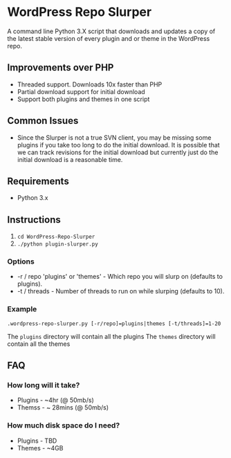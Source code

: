 WordPress Repo Slurper
========================

A command line Python 3.X script that downloads and updates a copy of the latest stable
version of every plugin and or theme in the WordPress repo.

Improvements over PHP
---------------------

* Threaded support. Downloads 10x faster than PHP
* Partial download support for initial download
* Support both plugins and themes in one script

Common Issues
-------------

* Since the Slurper is not a true SVN client, you may be missing some plugins if you take too long to do the initial 
download. It is possible that we can track revisions for the initial download but currently just do the initial download
is a reasonable time.

Requirements
------------

* Python 3.x

Instructions
------------

1. `cd WordPress-Repo-Slurper`
2. `./python plugin-slurper.py`

### Options ###

* -r / repo 'plugins' or 'themes' - Which repo you will slurp on (defaults to plugins).
* -t / threads - Number of threads to run on while slurping (defaults to 10).

### Example ###

`.wordpress-repo-slurper.py [-r/repo]=plugins|themes [-t/threads]=1-20`

The `plugins` directory will contain all the plugins
The `themes` directory will contain all the themes

FAQ
----

### How long will it take? ###

* Plugins - ~4hr (@ 50mb/s)
* Themss - ~ 28mins (@ 50mb/s)

### How much disk space do I need? ###

* Plugins - TBD
* Themes - ~4GB
